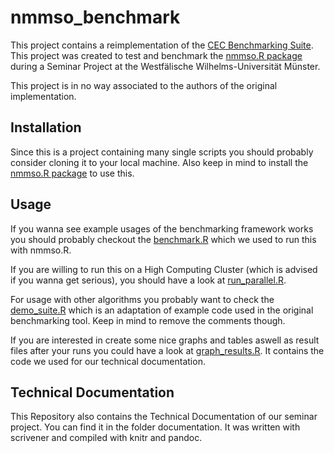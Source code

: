 # nmmso_benchmark
This project contains a reimplementation of the [CEC Benchmarking Suite](http://goanna.cs.rmit.edu.au/~xiaodong/cec13-niching/competition/). This project was created to test and benchmark the [nmmso.R package](http://github.com/jhoffjann/nmmso.R) during a Seminar Project at the Westfälische Wilhelms-Universität Münster.

This project is in no way associated to the authors of the original implementation.

## Installation
Since this is a project containing many single scripts you should probably consider cloning it to your local machine. Also keep in mind to install the [nmmso.R package](http://github.com/jhoffjann/nmmso.R) to use this.

## Usage
If you wanna see example usages of the benchmarking framework works you should probably checkout the [benchmark.R](https://github.com/jhoffjann/nmmso_benchmark/blob/master/R/benchmark.R) which we used to run this with nmmso.R.

If you are willing to run this on a High Computing Cluster (which is advised if you wanna get serious), you should have a look at [run_parallel.R](https://github.com/jhoffjann/nmmso_benchmark/blob/master/R/run_parallel.R).

For usage with other algorithms you probably want to check the [demo_suite.R](https://github.com/jhoffjann/nmmso_benchmark/blob/master/R/demo_suite.R) which is an adaptation of example code used in the original benchmarking tool. Keep in mind to remove the comments though.

If you are interested in create some nice graphs and tables aswell as result files after your runs you could have a look at [graph_results.R](https://github.com/jhoffjann/nmmso_benchmark/blob/master/R/graph_results.R). It contains the code we used for our technical documentation.

## Technical Documentation
This Repository also contains the Technical Documentation of our seminar project. You can find it in the folder documentation. It was written with scrivener and compiled with knitr and pandoc. 



